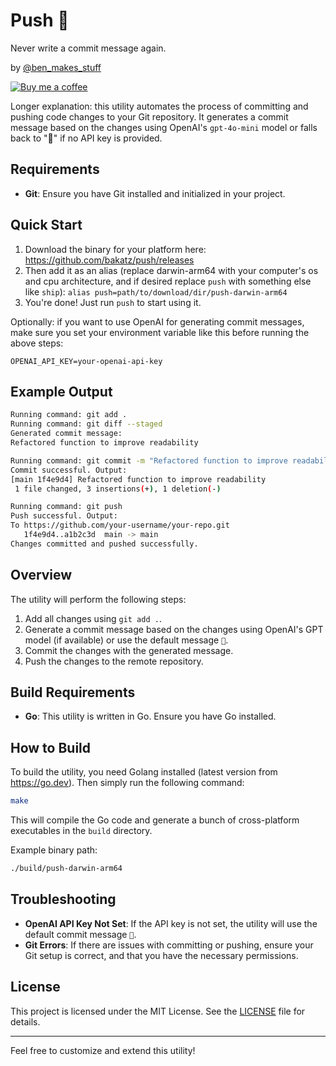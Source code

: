 # Push 🚀

Never write a commit message again.

by [@ben_makes_stuff](https://x.com/ben_makes_stuff)

[![Buy me a coffee](https://img.buymeacoffee.com/button-api/?text=Buy%20me%20a%20coffee&emoji=☕&slug=ben_makes_stuff&button_colour=FFDD00&font_colour=000000&font_family=Lato&outline_colour=000000&coffee_colour=ffffff)](https://www.buymeacoffee.com/ben_makes_stuff)

Longer explanation: this utility automates the process of committing and pushing code changes to your Git repository. It generates a commit message based on the changes using OpenAI's `gpt-4o-mini` model or falls back to "🚀" if no API key is provided.

## Requirements
- **Git**: Ensure you have Git installed and initialized in your project.

## Quick Start

1. Download the binary for your platform here: https://github.com/bakatz/push/releases
1. Then add it as an alias (replace darwin-arm64 with your computer's os and cpu architecture, and if desired replace `push` with something else like `ship`): `alias push=path/to/download/dir/push-darwin-arm64`
1. You're done! Just run `push` to start using it.

Optionally: if you want to use OpenAI for generating commit messages, make sure you set your environment variable like this before running the above steps:
  ```
  OPENAI_API_KEY=your-openai-api-key
  ```

## Example Output

```bash
Running command: git add .
Running command: git diff --staged
Generated commit message:
Refactored function to improve readability

Running command: git commit -m "Refactored function to improve readability"
Commit successful. Output:
[main 1f4e9d4] Refactored function to improve readability
 1 file changed, 3 insertions(+), 1 deletion(-)

Running command: git push
Push successful. Output:
To https://github.com/your-username/your-repo.git
   1f4e9d4..a1b2c3d  main -> main
Changes committed and pushed successfully.
```

## Overview

The utility will perform the following steps:
1. Add all changes using `git add .`.
2. Generate a commit message based on the changes using OpenAI's GPT model (if available) or use the default message `🚀`.
3. Commit the changes with the generated message.
4. Push the changes to the remote repository.

## Build Requirements

- **Go**: This utility is written in Go. Ensure you have Go installed.

## How to Build

To build the utility, you need Golang installed (latest version from https://go.dev). Then simply run the following command:

```bash
make
```

This will compile the Go code and generate a bunch of cross-platform executables in the `build` directory.

Example binary path:
```bash
./build/push-darwin-arm64
```

## Troubleshooting

- **OpenAI API Key Not Set**: If the API key is not set, the utility will use the default commit message `🚀`.
- **Git Errors**: If there are issues with committing or pushing, ensure your Git setup is correct, and that you have the necessary permissions.

## License

This project is licensed under the MIT License. See the [LICENSE](LICENSE) file for details.

---

Feel free to customize and extend this utility!
